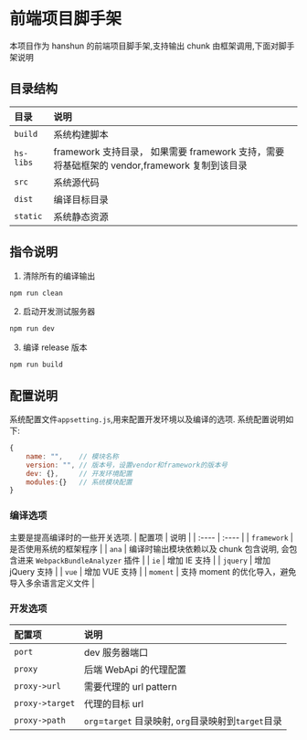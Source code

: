 # 前端项目脚手架

本项目作为 hanshun 的前端项目脚手架,支持输出 chunk 由框架调用,下面对脚手架说明

## 目录结构

| 目录      | 说明                                                                                         |
| :-------- | :------------------------------------------------------------------------------------------- |
| `build`   | 系统构建脚本                                                                                 |
| `hs-libs` | framework 支持目录， 如果需要 framework 支持，需要将基础框架的 vendor,framework 复制到该目录 |
| `src`     | 系统源代码                                                                                   |
| `dist`    | 编译目标目录                                                                                 |
| `static`  | 系统静态资源                                                                                 |

## 指令说明

1. 清除所有的编译输出

```bash
npm run clean
```

2. 启动开发测试服务器

```bash
npm run dev
```

3. 编译 release 版本

```bash
npm run build
```

## 配置说明

系统配置文件`appsetting.js`,用来配置开发环境以及编译的选项. 系统配置说明如下:

```javascript
{
    name: "",    // 模块名称
    version: "", // 版本号，设置vendor和framework的版本号
    dev: {},     // 开发环境配置
    modules:{}   // 系统模块配置
}
```

### 编译选项

主要是提高编译时的一些开关选项.
| 配置项 | 说明 |
| :---- | :---- |
| `framework` | 是否使用系统的框架程序 |
| `ana` | 编译时输出模块依赖以及 chunk 包含说明, 会包含进来 `WebpackBundleAnalyzer` 插件 |
| `ie` | 增加 IE 支持 |
| `jquery` | 增加 jQuery 支持 |
| `vue` | 增加 VUE 支持 |
| `moment` | 支持 moment 的优化导入，避免导入多余语言定义文件 |

### 开发选项

| 配置项          | 说明                                                 |
| :-------------- | :--------------------------------------------------- |
| `port`          | dev 服务器端口                                       |
| `proxy`         | 后端 WebApi 的代理配置                               |
| `proxy->url`    | 需要代理的 url pattern                               |
| `proxy->target` | 代理的目标 url                                       |
| `proxy->path`   | `org`=`target` 目录映射, `org`目录映射到`target`目录 |
